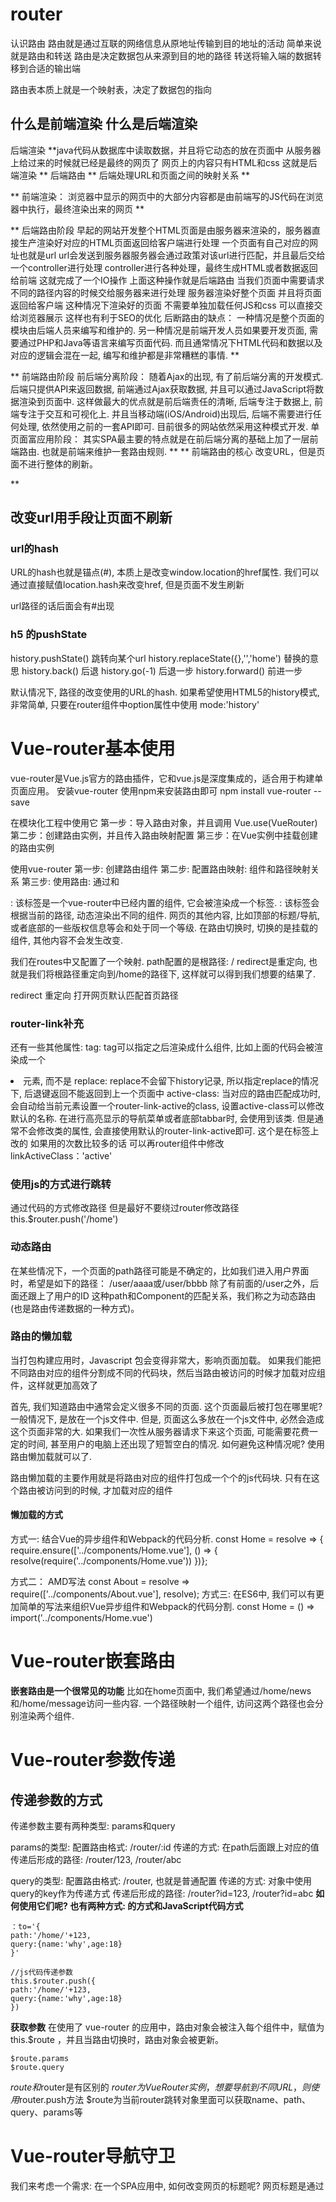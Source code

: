 # router
认识路由
路由就是通过互联的网络信息从原地址传输到目的地址的活动
简单来说就是路由和转送
路由是决定数据包从来源到目的地的路径
转送将输入端的数据转移到合适的输出端

路由表本质上就是一个映射表，决定了数据包的指向

## 什么是前端渲染 什么是后端渲染
后端渲染
**java代码从数据库中读取数据，并且将它动态的放在页面中
从服务器上给过来的时候就已经是最终的网页了 网页上的内容只有HTML和css 
这就是后端渲染
**
后端路由
**
后端处理URL和页面之间的映射关系
**


**
前端渲染：
浏览器中显示的网页中的大部分内容都是由前端写的JS代码在浏览器中执行，最终渲染出来的网页
**


**
后端路由阶段
早起的网站开发整个HTML页面是由服务器来渲染的，服务器直接生产渲染好对应的HTML页面返回给客户端进行处理
一个页面有自己对应的网址也就是url
url会发送到服务器服务器会通过政策对该url进行匹配，并且最后交给一个controller进行处理
controller进行各种处理，最终生成HTML或者数据返回给前端
这就完成了一个IO操作
上面这种操作就是后端路由
当我们页面中需要请求不同的路径内容的时候交给服务器来进行处理 服务器渲染好整个页面 并且将页面返回给客户端
这种情况下渲染好的页面 不需要单独加载任何JS和css 可以直接交给浏览器展示 这样也有利于SEO的优化
后断路由的缺点：
一种情况是整个页面的模块由后端人员来编写和维护的.
另一种情况是前端开发人员如果要开发页面, 需要通过PHP和Java等语言来编写页面代码.
而且通常情况下HTML代码和数据以及对应的逻辑会混在一起, 编写和维护都是非常糟糕的事情.
**



**
前端路由阶段
前后端分离阶段：
随着Ajax的出现, 有了前后端分离的开发模式.
后端只提供API来返回数据, 前端通过Ajax获取数据, 并且可以通过JavaScript将数据渲染到页面中.
这样做最大的优点就是前后端责任的清晰, 后端专注于数据上, 前端专注于交互和可视化上.
并且当移动端(iOS/Android)出现后, 后端不需要进行任何处理, 依然使用之前的一套API即可.
目前很多的网站依然采用这种模式开发.
单页面富应用阶段：
其实SPA最主要的特点就是在前后端分离的基础上加了一层前端路由.
也就是前端来维护一套路由规则.
**
**
前端路由的核心
改变URL，但是页面不进行整体的刷新。


**

## 改变url用手段让页面不刷新
### url的hash
URL的hash也就是锚点(#), 本质上是改变window.location的href属性.
我们可以通过直接赋值location.hash来改变href, 但是页面不发生刷新

url路径的话后面会有#出现




### h5 的pushState
history.pushState() 跳转向某个url
history.replaceState({},'','home') 替换的意思
history.back()  后退
history.go(-1) 后退一步
history.forward() 前进一步

默认情况下, 路径的改变使用的URL的hash.
如果希望使用HTML5的history模式, 非常简单, 
只要在router组件中option属性中使用
mode:'history'



# Vue-router基本使用
vue-router是Vue.js官方的路由插件，它和vue.js是深度集成的，适合用于构建单页面应用。
安装vue-router
使用npm来安装路由即可 npm install vue-router --save

在模块化工程中使用它
第一步：导入路由对象，并且调用 Vue.use(VueRouter)
第二步：创建路由实例，并且传入路由映射配置
第三步：在Vue实例中挂载创建的路由实例

使用vue-router
第一步: 创建路由组件
第二步: 配置路由映射: 组件和路径映射关系
第三步: 使用路由: 通过<router-link>和<router-view>

<router-link>: 该标签是一个vue-router中已经内置的组件, 它会被渲染成一个<a>标签.
<router-view>: 该标签会根据当前的路径, 动态渲染出不同的组件.
网页的其他内容, 比如顶部的标题/导航, 或者底部的一些版权信息等会和<router-view>处于同一个等级.
在路由切换时, 切换的是<router-view>挂载的组件, 其他内容不会发生改变.

我们在routes中又配置了一个映射. 
path配置的是根路径: /
redirect是重定向, 也就是我们将根路径重定向到/home的路径下, 这样就可以得到我们想要的结果了.


redirect  重定向 打开网页默认匹配首页路径


### router-link补充
<router-link>还有一些其他属性:
tag: tag可以指定<router-link>之后渲染成什么组件, 比如上面的代码会被渲染成一个<li>元素, 而不是<a>
replace: replace不会留下history记录, 所以指定replace的情况下, 后退键返回不能返回到上一个页面中
active-class: 当<router-link>对应的路由匹配成功时, 会自动给当前元素设置一个router-link-active的class, 设置active-class可以修改默认的名称.
在进行高亮显示的导航菜单或者底部tabbar时, 会使用到该类.
但是通常不会修改类的属性, 会直接使用默认的router-link-active即可. 这个是在标签上改的
如果用的次数比较多的话 可以再router组件中修改
linkActiveClass：'active'
### 使用js的方式进行跳转
通过代码的方式修改路径 但是最好不要绕过router修改路径
this.$router.push('/home')
### 动态路由
在某些情况下，一个页面的path路径可能是不确定的，比如我们进入用户界面时，希望是如下的路径：
/user/aaaa或/user/bbbb
除了有前面的/user之外，后面还跟上了用户的ID
这种path和Component的匹配关系，我们称之为动态路由(也是路由传递数据的一种方式)。
### 路由的懒加载
当打包构建应用时，Javascript 包会变得非常大，影响页面加载。
如果我们能把不同路由对应的组件分割成不同的代码块，然后当路由被访问的时候才加载对应组件，这样就更加高效了



首先, 我们知道路由中通常会定义很多不同的页面.
这个页面最后被打包在哪里呢? 一般情况下, 是放在一个js文件中.
但是, 页面这么多放在一个js文件中, 必然会造成这个页面非常的大.
如果我们一次性从服务器请求下来这个页面, 可能需要花费一定的时间, 甚至用户的电脑上还出现了短暂空白的情况.
如何避免这种情况呢? 使用路由懒加载就可以了.



路由懒加载的主要作用就是将路由对应的组件打包成一个个的js代码块.
只有在这个路由被访问到的时候, 才加载对应的组件
#### 懒加载的方式
方式一: 结合Vue的异步组件和Webpack的代码分析.
const Home = resolve => { require.ensure(['../components/Home.vue'], () => { resolve(require('../components/Home.vue')) })};

方式二： AMD写法
const About = resolve => require(['../components/About.vue'], resolve);
方式三: 在ES6中, 我们可以有更加简单的写法来组织Vue异步组件和Webpack的代码分割.
const Home = () => import('../components/Home.vue')



# Vue-router嵌套路由

**嵌套路由是一个很常见的功能**
比如在home页面中, 我们希望通过/home/news和/home/message访问一些内容.
一个路径映射一个组件, 访问这两个路径也会分别渲染两个组件.



# Vue-router参数传递

## 传递参数的方式
传递参数主要有两种类型: params和query

params的类型:
配置路由格式: /router/:id
传递的方式: 在path后面跟上对应的值
传递后形成的路径: /router/123, /router/abc


query的类型:
配置路由格式: /router, 也就是普通配置
传递的方式: 对象中使用query的key作为传递方式
传递后形成的路径: /router?id=123, /router?id=abc
**如何使用它们呢? 也有两种方式: <router-link>的方式和JavaScript代码方式**

~~~
：to='{
path:'/home/'+123,
query:{name:'why',age:18}
}'

//js代码传递参数
this.$router.push({
path:'/home/'+123,
query:{name:'why',age:18}
})

~~~

**获取参数**
在使用了 vue-router 的应用中，路由对象会被注入每个组件中，赋值为 this.$route ，并且当路由切换时，路由对象会被更新。
~~~
$route.params
$route.query
~~~




$route和$router是有区别的
$router为VueRouter实例，想要导航到不同URL，则使用$router.push方法
$route为当前router跳转对象里面可以获取name、path、query、params等 




# Vue-router导航守卫

我们来考虑一个需求: 在一个SPA应用中, 如何改变网页的标题呢?
网页标题是通过<title>来显示的, 但是SPA只有一个固定的HTML, 切换不同的页面时, 标题并不会改变.
但是我们可以通过JavaScript来修改<title>的内容.window.document.title = '新的标题'.
那么在Vue项目中, 在哪里修改? 什么时候修改比较合适呢?
普通的修改方式:
我们比较容易想到的修改标题的位置是每一个路由对应的组件.vue文件中.
通过mounted声明周期函数, 执行对应的代码进行修改即可.
但是当页面比较多时, 这种方式不容易维护(因为需要在多个页面执行类似的代码).
有没有更好的办法呢? 使用导航守卫即可.
什么是导航守卫?
vue-router提供的导航守卫主要用来监听监听路由的进入和离开的.
vue-router提供了beforeEach和afterEach的钩子函数, 它们会在路由即将改变前和改变后触发.



我们可以利用beforeEach来完成标题的修改.
首先, 我们可以在钩子当中定义一些标题, 可以利用meta来定义
其次, 利用导航守卫,修改我们的标题.


导航钩子的三个参数解析:
to: 即将要进入的目标的路由对象.
from: 当前导航即将要离开的路由对象.
next: 调用该方法后, 才能进入下一个钩子.




## 组件内的守卫
~~~
const Foo = {
  template: `...`,
  beforeRouteEnter (to, from, next) {
    // 在渲染该组件的对应路由被 confirm 前调用
    // 不！能！获取组件实例 `this`
    // 因为当守卫执行前，组件实例还没被创建
  },
  beforeRouteUpdate (to, from, next) {
    // 在当前路由改变，但是该组件被复用时调用
    // 举例来说，对于一个带有动态参数的路径 /foo/:id，在 /foo/1 和 /foo/2 之间跳转的时候，
    // 由于会渲染同样的 Foo 组件，因此组件实例会被复用。而这个钩子就会在这个情况下被调用。
    // 可以访问组件实例 `this`
  },
  beforeRouteLeave (to, from, next) {
    // 导航离开该组件的对应路由时调用
    // 可以访问组件实例 `this`
  }
}
~~~

#  路由独享的守卫
~~~
const router = new VueRouter({
  routes: [
    {
      path: '/foo',
      component: Foo,
      beforeEnter: (to, from, next) => {
        // ...
      }
    }
  ]
})

~~~



# keep-alive

keep-alive 是 Vue 内置的一个组件，可以使被包含的组件保留状态，或避免重新渲染。
它们有两个非常重要的属性:
include - 字符串或正则表达，只有匹配的组件会被缓存
exclude - 字符串或正则表达式，任何匹配的组件都不会被缓存
router-view 也是一个组件，如果直接被包在 keep-alive 里面，所有路径匹配到的视图组件都会被缓存





